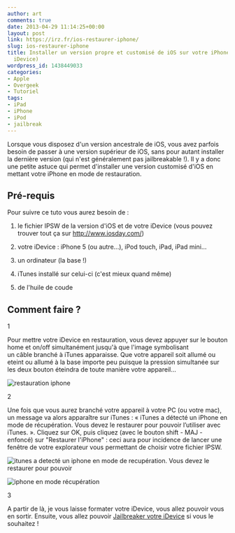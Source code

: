 ```yaml
---
author: art
comments: true
date: 2013-04-29 11:14:25+00:00
layout: post
link: https://irz.fr/ios-restaurer-iphone/
slug: ios-restaurer-iphone
title: Installer un version propre et customisé de iOS sur votre iPhone (ou autre
  iDevice)
wordpress_id: 1438449033
categories:
- Apple
- Overgeek
- Tutoriel
tags:
- iPad
- iPhone
- iPod
- jailbreak
---
```


Lorsque vous disposez d'un version ancestrale de iOS, vous avez parfois besoin de passer à une version supérieur de iOS, sans pour autant installer la dernière version (qui n'est généralement pas jailbreakable !). Il y a donc une petite astuce qui permet d'installer une version customisé d'iOS en mettant votre iPhone en mode de restauration.



## Pré-requis



Pour suivre ce tuto vous aurez besoin de :




    
  1. le fichier IPSW de la version d'iOS et de votre iDevice (vous pouvez trouver tout ça sur http://www.iosday.com/)

    
  2. votre iDevice : iPhone 5 (ou autre...), iPod touch, iPad, iPad mini...

    
  3. un ordinateur (la base !)

    
  4. iTunes installé sur celui-ci (c'est mieux quand même)

    
  5. de l'huile de coude





## Comment faire ?






  1

      
Pour mettre votre iDevice en restauration, vous devez appuyer sur le bouton home et on/off simultanément jusqu'à que l'image symbolisant un câble branché à iTunes apparaisse. Que votre appareil soit allumé ou eteint ou allumé à la base importe peu puisque la pression simultanée sur les deux bouton éteindra de toute manière votre appareil...

![restauration iphone](https://static.irz.fr/2013/04/restauration-iphone.png)


  2

      
Une fois que vous aurez branché votre appareil à votre PC (ou votre mac), un message va alors apparaître sur iTunes : « iTunes a détecté un iPhone en mode de récupération. Vous devez le restaurer pour pouvoir l’utiliser avec iTunes. ». Cliquez sur OK, puis cliquez (avec le bouton shift - MAJ - enfoncé) sur "Restaurer l'iPhone" : ceci aura pour incidence de lancer une fenêtre de votre explorateur vous permettant de choisir votre fichier IPSW.

![itunes a detecté un iphone en mode de recupération. Vous devez le restaurer pour pouvoir](https://static.irz.fr/2013/04/itunes-a-detecté-un-iphone-en-mode-de-recupération.-Vous-devez-le-restaurer-pour-pouvoir.png)

![iphone en mode récupération](https://static.irz.fr/2013/04/iphone-en-mode-récupération-640x307.png)


  3

      
A partir de là, je vous laisse formater votre iDevice, vous allez pouvoir vous en sortir. Ensuite, vous allez pouvoir [Jailbreaker votre iDevice](http://irz.fr/jailbreak-ios6/) si vous le souhaitez !



